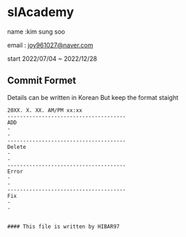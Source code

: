 # slAcademy
name :kim sung soo

email : joy961027@naver.com

start 2022/07/04 ~ 2022/12/28
  
## Commit Formet 
Details can be written in Korean But keep the format staight

```
20XX. X. XX. AM/PM xx:xx
--------------------------------------
ADD
-
-
--------------------------------------
Delete
-
-
--------------------------------------
Error
-
-
--------------------------------------
Fix
-
-


#### This file is written by HIBAR97
